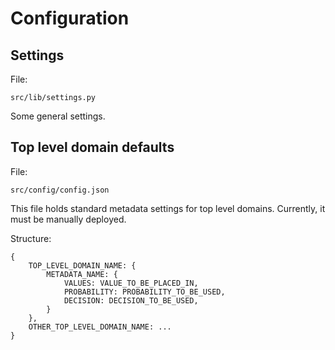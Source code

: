 # Configuration

## Settings

File:

`src/lib/settings.py`

Some general settings.

## Top level domain defaults

File:

`src/config/config.json`

This file holds standard metadata settings for top level domains.
Currently, it must be manually deployed.

Structure:

```
{
    TOP_LEVEL_DOMAIN_NAME: {
        METADATA_NAME: {
            VALUES: VALUE_TO_BE_PLACED_IN,
            PROBABILITY: PROBABILITY_TO_BE_USED,
            DECISION: DECISION_TO_BE_USED,
        }
    },
    OTHER_TOP_LEVEL_DOMAIN_NAME: ...
}
```